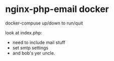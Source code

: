 # nginx-php-email docker

docker-compuse up/down to run/quit

look at index.php:
  - need to include mail stuff
  - set smtp settings
  - and bob's yer uncle.
